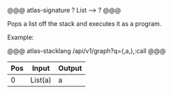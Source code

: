 @@@ atlas-signature
?
List
-->
?
@@@

Pops a list off the stack and executes it as a program.

Example:

@@@ atlas-stacklang
/api/v1/graph?q=(,a,),:call
@@@

| Pos | Input   | Output|
|-----|---------|-------|
| 0   | List(a) | a     |
